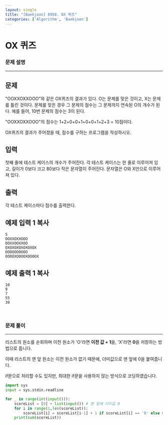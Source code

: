 ```yaml
---
layout: single
title: "[Baekjoon] 8958. OX 퀴즈"
categories: ['Algorithm', 'Baekjoon']
---
```




# OX 퀴즈

### 문제 설명

---

## 문제

"OOXXOXXOOO"와 같은 OX퀴즈의 결과가 있다. O는 문제를 맞은 것이고, X는 문제를 틀린 것이다. 문제를 맞은 경우 그 문제의 점수는 그 문제까지 연속된 O의 개수가 된다. 예를 들어, 10번 문제의 점수는 3이 된다.

"OOXXOXXOOO"의 점수는 1+2+0+0+1+0+0+1+2+3 = 10점이다.

OX퀴즈의 결과가 주어졌을 때, 점수를 구하는 프로그램을 작성하시오.

## 입력

첫째 줄에 테스트 케이스의 개수가 주어진다. 각 테스트 케이스는 한 줄로 이루어져 있고, 길이가 0보다 크고 80보다 작은 문자열이 주어진다. 문자열은 O와 X만으로 이루어져 있다.

## 출력

각 테스트 케이스마다 점수를 출력한다.

## 예제 입력 1 복사

```
5
OOXXOXXOOO
OOXXOOXXOO
OXOXOXOXOXOXOX
OOOOOOOOOO
OOOOXOOOOXOOOOX
```

## 예제 출력 1 복사

```
10
9
7
55
30
```

<br>

### 문제 풀이

---

 리스트의 원소를 순회하며 이전 원소가 'O'라면 **이전 값 + 1**을, 'X'라면 **0**을 저장하는 방법으로 풉니다. 

이때 리스트의 맨 앞 원소는 이전 원소가 없기 때문에, 더미값으로 맨 앞에 0을 붙여줍니다. 

if문으로 처리할 수도 있지만, 최대한 if문을 사용하지 않는 방식으로 코딩하였습니다. 

```python
import sys
input = sys.stdin.readline

for _ in range(int(input())):
    scoreList = [0] + list(input()) # 맨 앞에 더미값 0
    for i in range(1,len(scoreList)):
        scoreList[i] = scoreList[i-1] + 1 if scoreList[i] == 'O' else 0
    print(sum(scoreList))
```

<br>

